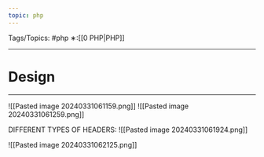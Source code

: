 ```yaml
---
topic: php
---
```



Tags/Topics: #php
∗:[[0 PHP|PHP]]

---
# Design

--- 
![[Pasted image 20240331061159.png]]
![[Pasted image 20240331061259.png]]

DIFFERENT TYPES OF HEADERS:
![[Pasted image 20240331061924.png]]

![[Pasted image 20240331062125.png]]

